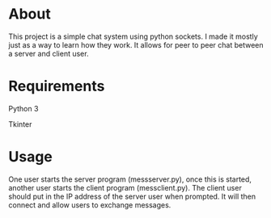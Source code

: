 # About

This project is a simple chat system using python sockets. I made it mostly just as a way to learn how they work. It allows for peer to peer chat between a server and client user.


# Requirements

Python 3

Tkinter


# Usage

One user starts the server program (messserver.py), once this is started, another user starts the client program (messclient.py). The client user should put in the IP address of the server user when prompted. It will then connect and allow users to exchange messages.
